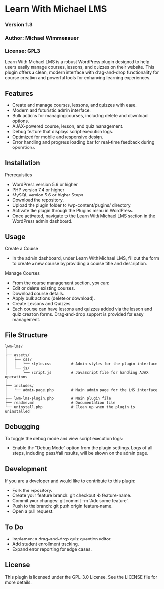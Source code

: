 # Learn With Michael LMS
### Version 1.3

### Author: Michael Wimmenauer

### License: GPL3

Learn With Michael LMS is a robust WordPress plugin designed to help users easily manage courses, lessons, and quizzes on their website. This plugin offers a clean, modern interface with drag-and-drop functionality for course creation and powerful tools for enhancing learning experiences.

## Features
- Create and manage courses, lessons, and quizzes with ease.
- Modern and futuristic admin interface.
- Bulk actions for managing courses, including delete and download options.
- AJAX-powered course, lesson, and quiz management.
- Debug feature that displays script execution logs.
- Optimized for mobile and responsive design.
- Error handling and progress loading bar for real-time feedback during operations.

## Installation
Prerequisites
- WordPress version 5.6 or higher
- PHP version 7.4 or higher
- MySQL version 5.6 or higher
Steps
- Download the repository.
- Upload the plugin folder to /wp-content/plugins/ directory.
- Activate the plugin through the Plugins menu in WordPress.
- Once activated, navigate to the Learn With Michael LMS section in the WordPress admin dashboard.

## Usage
Create a Course
- In the admin dashboard, under Learn With Michael LMS, fill out the form to create a new course by providing a course title and description.

Manage Courses
- From the course management section, you can:
- Edit or delete existing courses.
- Download course details.
- Apply bulk actions (delete or download).
- Create Lessons and Quizzes
- Each course can have lessons and quizzes added via the lesson and quiz creation forms. Drag-and-drop support is provided for easy management.

## File Structure

```
lwm-lms/
│
├── assets/
│   ├── css/
│   │   └── style.css         # Admin styles for the plugin interface
│   └── js/
│       └── script.js         # JavaScript file for handling AJAX operations
│
├── includes/
│   └── admin-page.php        # Main admin page for the LMS interface
│
├── lwm-lms-plugin.php        # Main plugin file
├── readme.md                 # Documentation file
└── uninstall.php             # Clean up when the plugin is uninstalled
```

## Debugging
To toggle the debug mode and view script execution logs:
- Enable the "Debug Mode" option from the plugin settings. Logs of all steps, including pass/fail results, will be shown on the admin page.

## Development
If you are a developer and would like to contribute to this plugin:
- Fork the repository.
- Create your feature branch: git checkout -b feature-name.
- Commit your changes: git commit -m 'Add some feature'.
- Push to the branch: git push origin feature-name.
- Open a pull request.

## To Do
- Implement a drag-and-drop quiz question editor.
- Add student enrollment tracking.
- Expand error reporting for edge cases.

## License
This plugin is licensed under the GPL-3.0 License. See the LICENSE file for more details.
